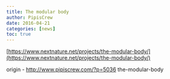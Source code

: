 ```yaml
---
title: The modular body
author: PipisCrew
date: 2016-04-21
categories: [news]
toc: true
---
```


[https://www.nextnature.net/projects/the-modular-body/](https://www.nextnature.net/projects/the-modular-body/)

origin - http://www.pipiscrew.com/?p=5036 the-modular-body